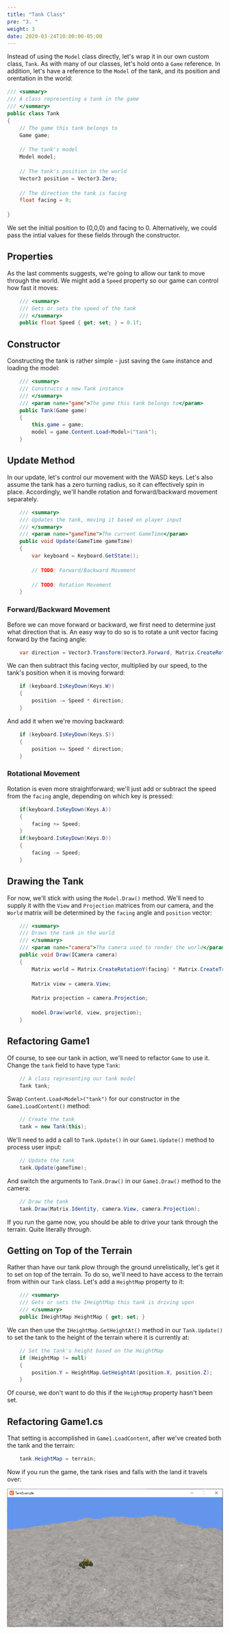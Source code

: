 ```yaml
---
title: "Tank Class"
pre: "3. "
weight: 3
date: 2020-03-24T10:00:00-05:00
---
```


Instead of using the `Model` class directly, let's wrap it in our own custom class, `Tank`.  As with many of our classes, let's hold onto a `Game` reference.  In addition, let's have a reference to the `Model` of the tank, and its position and orentation in the world:

```csharp
/// <summary>
/// A class representing a tank in the game
/// </summary>
public class Tank
{
    // The game this tank belongs to 
    Game game;

    // The tank's model
    Model model;

    // The tank's position in the world 
    Vector3 position = Vector3.Zero;

    // The direction the tank is facing
    float facing = 0;

}
```

We set the initial position to (0,0,0) and facing to 0.  Alternatively, we could pass the intial values for these fields through the constructor.

## Properties 

As the last comments suggests, we're going to allow our tank to move through the world.  We might add a `Speed` property so our game can control how fast it moves:

```csharp 
    /// <summary>
    /// Gets or sets the speed of the tank
    /// </summary>
    public float Speed { get; set; } = 0.1f;
```

## Constructor 

Constructing the tank is rather simple - just saving the `Game` instance and loading the model:

```csharp
    /// <summary>
    /// Constructs a new Tank instance
    /// </summary>
    /// <param name="game">The game this tank belongs to</param>
    public Tank(Game game)
    {   
        this.game = game;
        model = game.Content.Load<Model>("tank");
    }
```

## Update Method

In our update, let's control our movement with the WASD keys.  Let's also assume the tank has a zero turning radius, so it can effectively spin in place.  Accordingly, we'll handle rotation and forward/backward movement separately.

```csharp
    /// <summary>
    /// Updates the tank, moving it based on player input
    /// </summary>
    /// <param name="gameTime">The current GameTime</param>
    public void Update(GameTime gameTime)
    {
        var keyboard = Keyboard.GetState();

        // TODO: Forward/Backward Movement 

        // TODO: Rotation Movement
    }
```

### Forward/Backward Movement 

Before we can move forward or backward, we first need to determine just what direction that is.  An easy way to do so is to rotate a unit vector facing forward by the facing angle:

```csharp
    var direction = Vector3.Transform(Vector3.Forward, Matrix.CreateRotationY(facing));
```

We can then subtract this facing vector, multiplied by our speed, to the tank's position when it is moving forward:

```csharp
    if (keyboard.IsKeyDown(Keys.W))
    {
        position -= Speed * direction;
    }
```

And add it when we're moving backward:

```csharp 
    if (keyboard.IsKeyDown(Keys.S))
    {
        position += Speed * direction;
    }
```

### Rotational Movement 

Rotation is even more straightforward; we'll just add or subtract the speed from the `facing` angle, depending on which key is pressed:

```csharp
    if(keyboard.IsKeyDown(Keys.A))
    {
        facing += Speed;
    }
    if(keyboard.IsKeyDown(Keys.D))
    {
        facing -= Speed;
    }
```

## Drawing the Tank

For now, we'll stick with using the `Model.Draw()` method.  We'll need to supply it with the `View` and `Projection` matrices from our camera, and the `World` matrix will be determined by the `facing` angle and `position` vector:

```csharp
    /// <summary>
    /// Draws the tank in the world
    /// </summary>
    /// <param name="camera">The camera used to render the world</param>
    public void Draw(ICamera camera)
    {
        Matrix world = Matrix.CreateRotationY(facing) * Matrix.CreateTranslation(position);

        Matrix view = camera.View;

        Matrix projection = camera.Projection;

        model.Draw(world, view, projection);
    }
```

## Refactoring Game1 

Of course, to see our tank in action, we'll need to refactor `Game` to use it.  Change the `tank` field to have type `Tank`:


```csharp
    // A class representing our tank model
    Tank tank;
```

Swap `Content.Load<Model>("tank")` for our constructor in the `Game1.LoadContent()` method:

```csharp 
    // Create the tank
    tank = new Tank(this);
```

We'll need to add a call to `Tank.Update()` in our `Game1.Update()` method to process user input:

```csharp
    // Update the tank
    tank.Update(gameTime);
```

And switch the arguments to `Tank.Draw()` in our `Game1.Draw()` method to the camera:

```csharp
    // Draw the tank
    tank.Draw(Matrix.Identity, camera.View, camera.Projection);
```

If you run the game now, you should be able to drive your tank through the terrain.  Quite literally _through_. 

## Getting on Top of the Terrain

Rather than have our tank plow through the ground unrelistically, let's get it to set on top of the terrain.  To do so, we'll need to have access to the terrain from within our `Tank` class.  Let's add a `HeightMap` property to it:

```csharp
    /// <summary>
    /// Gets or sets the IHeightMap this tank is driving upon
    /// </summary>
    public IHeightMap HeightMap { get; set; }
```

We can then use the `IHeightMap.GetHeightAt()` method in our `Tank.Update()` to set the tank to the height of the terrain where it is currently at:

```csharp
    // Set the tank's height based on the HeightMap
    if (HeightMap != null)
    {
        position.Y = HeightMap.GetHeightAt(position.X, position.Z);
    }
```

Of course, we don't want to do this if the `HeightMap` property hasn't been set.

## Refactoring Game1.cs

That setting is accomplished in `Game1.LoadContent`, after we've created both the tank and the terrain:

```csharp
    tank.HeightMap = terrain;
```

Now if you run the game, the tank rises and falls with the land it travels over:

![The Tank, No Longer Stuck in the Terrain](/images/models-3.1.png)
